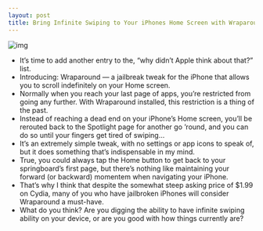 ```yaml
---
layout: post
title: Bring Infinite Swiping to Your iPhones Home Screen with Wraparound
---
```

![img](http://media.idownloadblog.com/wp-content/uploads/2011/06/Wraparound-feature.png)
* It’s time to add another entry to the, “why didn’t Apple think about that?” list.
* Introducing: Wraparound — a jailbreak tweak for the iPhone that allows you to scroll indefinitely on your Home screen.
* Normally when you reach your last page of apps, you’re restricted from going any further. With Wraparound installed, this restriction is a thing of the past.
* Instead of reaching a dead end on your iPhone’s Home screen, you’ll be rerouted back to the Spotlight page for another go ’round, and you can do so until your fingers get tired of swiping…
* It’s an extremely simple tweak, with no settings or app icons to speak of, but it does something that’s indispensable in my mind.
* True, you could always tap the Home button to get back to your springboard’s first page, but there’s nothing like maintaining your forward (or backward) momentem when navigating your iPhone.
* That’s why I think that despite the somewhat steep asking price of $1.99 on Cydia, many of you who have jailbroken iPhones will consider Wraparound a must-have.
* What do you think? Are you digging the ability to have infinite swiping ability on your device, or are you good with how things currently are?

